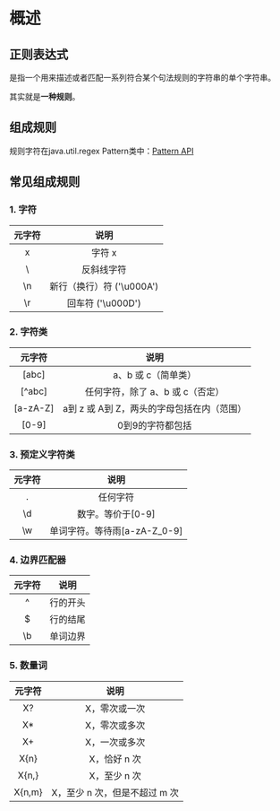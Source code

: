 # 概述

## 正则表达式

是指一个用来描述或者匹配一系列符合某个句法规则的字符串的单个字符串。

其实就是**一种规则**。

## 组成规则

规则字符在java.util.regex Pattern类中：[Pattern API](https://docs.oracle.com/javase/7/docs/api/java/util/regex/Pattern.html)

## 常见组成规则

### 1. 字符

| 元字符 |           说明            |
| :----: | :-----------------------: |
|   x    |          字符 x           |
|   \    |        反斜线字符         |
|   \n   | 新行（换行）符 ('\u000A') |
|   \r   |     回车符 ('\u000D')     |

### 2. 字符类

|  元字符  |                    说明                    |
| :------: | :----------------------------------------: |
|  [abc]   |            a、b 或 c（简单类）             |
|  [^abc]  |      任何字符，除了 a、b 或 c（否定）      |
| [a-zA-Z] | a到 z 或 A到 Z，两头的字母包括在内（范围） |
|  [0-9]   |              0到9的字符都包括              |

### 3. 预定义字符类

| 元字符 |             说明             |
| :----: | :--------------------------: |
|   .    |           任何字符           |
|   \d   |      数字。等价于[0-9]       |
|   \w   | 单词字符。等待雨[a-zA-Z_0-9] |

### 4. 边界匹配器

| 元字符 |   说明   |
| :----: | :------: |
|   ^    | 行的开头 |
|   $    | 行的结尾 |
|   \b   | 单词边界 |

### 5. 数量词

| 元字符 |             说明              |
| :----: | :---------------------------: |
|   X?   |         X，零次或一次         |
|   X*   |         X，零次或多次         |
|   X+   |         X，一次或多次         |
|  X{n}  |         X，恰好 n 次          |
| X{n,}  |         X，至少 n 次          |
| X{n,m} | X，至少 n 次，但是不超过 m 次 |

